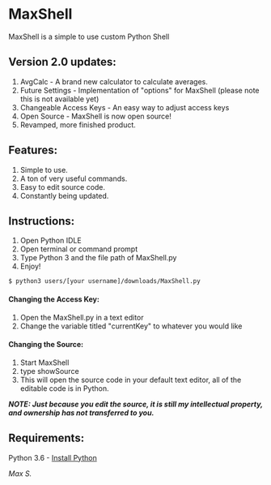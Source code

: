 # MaxShell
MaxShell is a simple to use custom Python Shell

## Version 2.0 updates:
1. AvgCalc - A brand new calculator to calculate averages.
2. Future Settings - Implementation of "options" for MaxShell (please note this is not available yet)
3. Changeable Access Keys - An easy way to adjust access keys
4. Open Source - MaxShell is now open source!
5. Revamped, more finished product.

## Features:
1. Simple to use.
2. A ton of very useful commands.
3. Easy to edit source code.
4. Constantly being updated.

## Instructions:
1. Open Python IDLE
1. Open terminal or command prompt
2. Type Python 3 and the file path of MaxShell.py
3. Enjoy!

```
$ python3 users/[your username]/downloads/MaxShell.py
```

#### Changing the Access Key:
1. Open the MaxShell.py in a text editor
2. Change the variable titled "currentKey" to whatever you would like

#### Changing the Source:
1. Start MaxShell
2. type showSource
3. This will open the source code in your default text editor, all of the editable code is in Python.

**_NOTE: Just because you edit the source, it is still my intellectual property, and ownership has not transferred to you._**


## Requirements:
Python 3.6 - [Install Python](https://www.python.org/downloads/)

_Max S._
